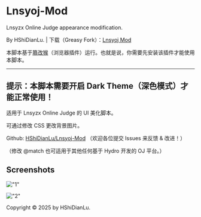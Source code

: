 # Lnsyoj-Mod
Lnsyzx Online Judge appearance modification.

By HShiDianLu. | 下载（Greasy Fork）：[Lnsyoj Mod](https://greasyfork.org/zh-CN/scripts/541709-lnsyoj-mod)

本脚本基于[篡改猴](http://tampermonkey.net/)（浏览器插件）运行。也就是说，你需要先安装该插件才能使用本脚本。

---

## 提示：本脚本需要开启 Dark Theme（深色模式）才能正常使用！

适用于 Lnsyzx Online Judge 的 UI 美化脚本。

可通过修改 CSS 更改背景图片。

Github: [HShiDianLu/Lnsyoj-Mod](https://github.com/HShiDianLu/Lnsyoj-Mod) （欢迎各位提交 Issues 来反馈 & 改进！）

（修改 @match 也可适用于其他任何基于 Hydro 开发的 OJ 平台。）

## Screenshots

!["1"](https://drive.hshidianlu.site/d/Public%20Storage/%E5%9B%BE/%E5%B1%8F%E5%B9%95%E6%88%AA%E5%9B%BE%202025-07-05%20172549.png?sign=PIimgsZAP\_5x31OoZlNWCmfgldIsLYf3LOy\_qf8O490=:0 "1")

!["2"](https://drive.hshidianlu.site/d/Public%20Storage/%E5%9B%BE/%E5%B1%8F%E5%B9%95%E6%88%AA%E5%9B%BE%202025-07-05%20172645.png?sign=4Eq4Hrr4h9JuyBxgMPKKRkMgTtm89F1GS7Kubv-gHi8=:0 "2")

Copyright © 2025 by HShiDianLu.
